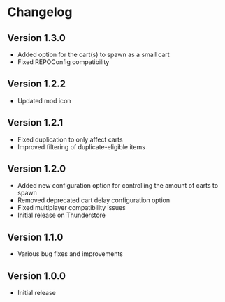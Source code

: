 # Changelog

## Version 1.3.0
- Added option for the cart(s) to spawn as a small cart
- Fixed REPOConfig compatibility

## Version 1.2.2
- Updated mod icon

## Version 1.2.1
- Fixed duplication to only affect carts
- Improved filtering of duplicate-eligible items

## Version 1.2.0
- Added new configuration option for controlling the amount of carts to spawn
- Removed deprecated cart delay configuration option
- Fixed multiplayer compatibility issues
- Initial release on Thunderstore

## Version 1.1.0
- Various bug fixes and improvements

## Version 1.0.0
- Initial release